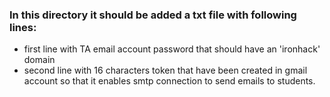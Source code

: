### In this directory it should be added a txt file with following lines:
- first line with TA email account password that should have an 'ironhack' domain
- second line with 16 characters token that have been created in gmail account so that it enables smtp connection to send emails to students.